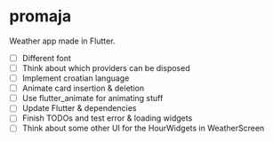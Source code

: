 # promaja

Weather app made in Flutter.

- [ ] Different font
- [ ] Think about which providers can be disposed
- [ ] Implement croatian language
- [ ] Animate card insertion & deletion
- [ ] Use flutter_animate for animating stuff
- [ ] Update Flutter & dependencies
- [ ] Finish TODOs and test error & loading widgets
- [ ] Think about some other UI for the HourWidgets in WeatherScreen
